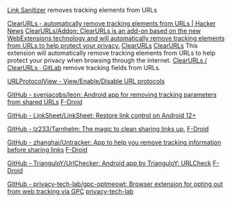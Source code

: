 
[Link Sanitizer](https://greasyfork.org/en/scripts/374699-link-sanitizer)
removes tracking elements from URLs

[ClearURLs - automatically remove tracking elements from URLs | Hacker News](https://news.ycombinator.com/item?id=27047243)
[ClearURLs/Addon: ClearURLs is an add-on based on the new WebExtensions technology and will automatically remove tracking elements from URLs to help protect your privacy.](https://github.com/ClearURLs/Addon/)
[ClearURLs](https://github.com/ClearURLs/Addon/releases)
[ClearURLs](https://docs.clearurls.xyz/)
This extension will automatically remove tracking elements from URLs to help protect your privacy when browsing through the internet.
[ClearURLs / ClearURLs · GitLab](https://gitlab.com/ClearURLs/ClearUrls)
remove tracking fields from URLs.

[URLProtocolView - View/Enable/Disable URL protocols](https://www.nirsoft.net/utils/url_protocol_view.html)

[GitHub - svenjacobs/leon: Android app for removing tracking parameters from shared URLs](https://github.com/svenjacobs/leon)
[F-Droid](https://www.f-droid.org/app/com.svenjacobs.app.leon)

[GitHub - LinkSheet/LinkSheet: Restore link control on Android 12+](https://github.com/LinkSheet/LinkSheet)

[GitHub - lz233/Tarnhelm: The magic to clean sharing links up.](https://github.com/lz233/Tarnhelm)
[F-Droid](https://www.f-droid.org/app/cn.ac.lz233.tarnhelm)

[GitHub - zhanghai/Untracker: App to help you remove tracking information before sharing links](https://github.com/zhanghai/Untracker)
[F-Droid](https://f-droid.org/app/me.zhanghai.android.untracker)

[GitHub - TrianguloY/UrlChecker: Android app by TrianguloY: URLCheck](https://github.com/TrianguloY/UrlChecker)
[F-Droid](https://www.f-droid.org/app/com.trianguloy.urlchecker)

[GitHub - privacy-tech-lab/gpc-optmeowt: Browser extension for opting out from web tracking via GPC](https://github.com/privacy-tech-lab/gpc-optmeowt)
[privacy-tech-lab](https://privacytechlab.org/)
